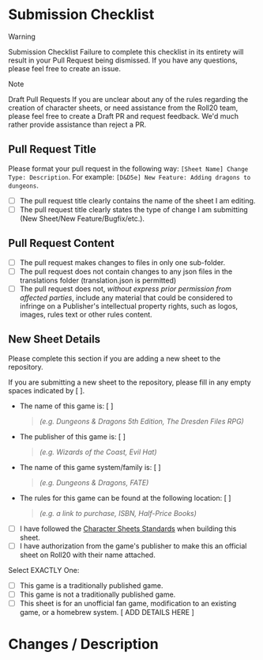 <!-- ATTENTION: This Pull Request template changed on 2025 04 03. Please ensure that you are completing this template to the fullest extent possible. -->

# Submission Checklist

> [!WARNING]
> Submission Checklist
> Failure to complete this checklist in its entirety will result in your Pull Request being dismissed. If you have any questions, please feel free to create an issue.

> [!NOTE]
> Draft Pull Requests
> If you are unclear about any of the rules regarding the creation of character sheets, or need assistance from the Roll20 team, please feel free to create a Draft PR and request feedback. We'd much rather provide assistance than reject a PR.

<!-- Check these off by replacing the empty space with an 'x' in each of these boxes. If you fail to meet all these criteria, your PR will be rejected. -->

## Pull Request Title

Please format your pull request in the following way: `[Sheet Name] Change Type: Description`. For example: `[D&D5e] New Feature: Adding dragons to dungeons`. 

- [ ] The pull request title clearly contains the name of the sheet I am editing.
- [ ] The pull request title clearly states the type of change I am submitting (New Sheet/New Feature/Bugfix/etc.).

## Pull Request Content

- [ ] The pull request makes changes to files in only one sub-folder.
- [ ] The pull request does not contain changes to any json files in the translations folder (translation.json is permitted)
- [ ] The pull request does not, _without express prior permission from affected parties_, include any material that could be considered to infringe on a Publisher's intellectual property rights, such as logos, images, rules text or other rules content.

## New Sheet Details

Please complete this section if you are adding a new sheet to the repository.

If you are submitting a new sheet to the repository, please fill in any empty spaces indicated by [  ].

- The name of this game is: [   ]  
  > _(e.g. Dungeons & Dragons 5th Edition, The Dresden Files RPG)_
- The publisher of this game is: [   ]  
  > _(e.g. Wizards of the Coast, Evil Hat)_
- The name of this game system/family is: [   ]  
  > _(e.g. Dungeons & Dragons, FATE)_
- The rules for this game can be found at the following location: [   ]
  > _(e.g. a link to purchase, ISBN, Half-Price Books)_

- [ ] I have followed the [Character Sheets Standards](https://wiki.roll20.net/Building_Character_Sheets#Roll20_Character_Sheets_Repository) when building this sheet.
- [ ] I have authorization from the game's publisher to make this an official sheet on Roll20 with their name attached.

Select EXACTLY One:
- [ ] This game is a traditionally published game.
- [ ] This game is not a traditionally published game.
- [ ] This sheet is for an unofficial fan game, modification to an existing game, or a homebrew system. [  ADD DETAILS HERE  ]

# Changes / Description

<!-- This is an optional step, but detailing the nature of the changes makes it easier for other contributors to track down bugs and fix issues -->

